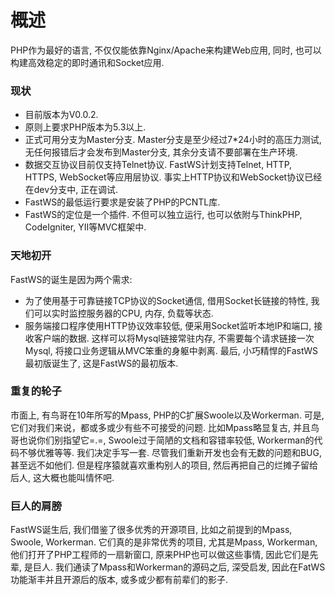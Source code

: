 # 概述
PHP作为最好的语言, 不仅仅能依靠Nginx/Apache来构建Web应用, 同时, 也可以构建高效稳定的即时通讯和Socket应用.

### 现状
- 目前版本为V0.0.2.
- 原则上要求PHP版本为5.3以上.
- 正式可用分支为Master分支. Master分支是至少经过7*24小时的高压力测试, 无任何报错后才会发布到Master分支, 其余分支请不要部署在生产环境.
- 数据交互协议目前仅支持Telnet协议. FastWS计划支持Telnet, HTTP, HTTPS, WebSocket等应用层协议. 事实上HTTP协议和WebSocket协议已经在dev分支中, 正在调试.
- FastWS的最低运行要求是安装了PHP的PCNTL库.
- FastWS的定位是一个插件. 不但可以独立运行, 也可以依附与ThinkPHP, CodeIgniter, YII等MVC框架中.

### 天地初开
FastWS的诞生是因为两个需求:
- 为了使用基于可靠链接TCP协议的Socket通信, 借用Socket长链接的特性, 我们可以实时监控服务器的CPU, 内存, 负载等状态.
- 服务端接口程序使用HTTP协议效率较低, 便采用Socket监听本地IP和端口, 接收客户端的数据. 这样可以将Mysql链接常驻内存, 不需要每个请求链接一次Mysql, 将接口业务逻辑从MVC笨重的身躯中剥离.
最后, 小巧精悍的FastWS最初版诞生了, 这是FastWS的最初版本.
  
### 重复的轮子
市面上, 有鸟哥在10年所写的Mpass, PHP的C扩展Swoole以及Workerman. 可是, 它们对我们来说，都或多或少有些不可接受的问题. 比如Mpass略显复古, 并且鸟哥也说你们别指望它=.=, Swoole过于简陋的文档和容错率较低, Workerman的代码不够优雅等等. 我们决定手写一套.
尽管我们重新开发也会有无数的问题和BUG, 甚至远不如他们. 但是程序猿就喜欢重构别人的项目, 然后再把自己的烂摊子留给后人, 这大概也能叫情怀吧.

### 巨人的肩膀
FastWS诞生后, 我们借鉴了很多优秀的开源项目, 比如之前提到的Mpass, Swoole, Workerman. 它们真的是非常优秀的项目, 尤其是Mpass, Workerman, 他们打开了PHP工程师的一扇新窗口, 原来PHP也可以做这些事情, 因此它们是先辈, 是巨人.
我们通读了Mpass和Workerman的源码之后, 深受启发, 因此在FatWS功能渐丰并且开源后的版本, 或多或少都有前辈们的影子.